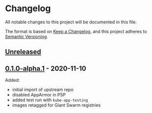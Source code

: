 # Changelog

All notable changes to this project will be documented in this file.

The format is based on [Keep a Changelog](https://keepachangelog.com/en/1.0.0/),
and this project adheres to [Semantic Versioning](https://semver.org/spec/v2.0.0.html).

## [Unreleased]

## [0.1.0-alpha.1] - 2020-11-10

Added:

- initial import of upstream repo
- disabled AppArmor in PSP
- added test run with `kube-app-testing`
- images retagged for Giant Swarm registries

[Unreleased]: https://github.com/giantswarm/grafana-app/compare/v0.1.0-alpha.1...HEAD
[0.1.0-alpha.1]: https://github.com/giantswarm/grafana-app/releases/tag/v0.1.0-alpha.1
